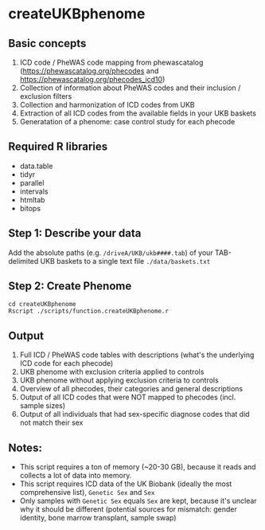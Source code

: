 # createUKBphenome

## Basic concepts
1. ICD code / PheWAS code mapping from phewascatalog (https://phewascatalog.org/phecodes and https://phewascatalog.org/phecodes_icd10)  
2. Collection of information about PheWAS codes and their inclusion / exclusion filters  
3. Collection and harmonization of ICD codes from UKB
4. Extraction of all ICD codes from the available fields in your UKB baskets  
5. Generatation of a phenome: case control study for each phecode

## Required R libraries
- data.table
- tidyr
- parallel
- intervals
- htmltab
- bitops

## Step 1: Describe your data
Add the absolute paths (e.g. `/driveA/UKB/ukb####.tab`) of your TAB-delimited UKB baskets to a single text file `./data/baskets.txt`

## Step 2: Create Phenome
`cd createUKBphenome`  
`Rscript ./scripts/function.createUKBphenome.r`

## Output
1. Full ICD / PheWAS code tables with descriptions (what's the underlying ICD code for each phecode)
2. UKB phenome with exclusion criteria applied to controls 
3. UKB phenome without applying exclusion criteria to controls
4. Overview of all phecodes, their categories and general descriptions
5. Output of all ICD codes that were NOT mapped to phecodes (incl. sample sizes)
6. Output of all individuals that had sex-specific diagnose codes that did not match their sex

## Notes:
- This script requires a ton of memory (~20-30 GB), because it reads and collects a lot of data into memory.
- This script requires ICD data of the UK Biobank (ideally the most comprehensive list), `Genetic Sex` and `Sex`
- Only samples with `Genetic Sex` equals `Sex` are kept, because it's unclear why it should be different (potential sources for mismatch: gender identity, bone marrow transplant, sample swap)
